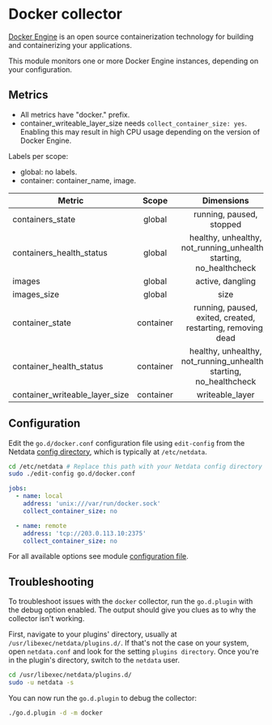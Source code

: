 <!--
title: "Docker monitoring with Netdata"
description: "Monitor Docker containers health metrics and data usage metrics."
custom_edit_url: "https://github.com/netdata/go.d.plugin/edit/master/modules/docker/README.md"
sidebar_label: "Docker"
learn_status: "Published"
learn_topic_type: "References"
learn_rel_path: "Integrations/Monitor/Virtualized environments/Containers"
-->

# Docker collector

[Docker Engine](https://docs.docker.com/engine/) is an open source containerization technology for building and
containerizing your applications.

This module monitors one or more Docker Engine instances, depending on your configuration.

## Metrics

- All metrics have "docker." prefix.
- container_writeable_layer_size needs `collect_container_size: yes`. Enabling this may result in high CPU usage
  depending on the version of Docker Engine.

Labels per scope:

- global: no labels.
- container: container_name, image.

| Metric                         |   Scope   |                             Dimensions                              |   Units    |
|--------------------------------|:---------:|:-------------------------------------------------------------------:|:----------:|
| containers_state               |  global   |                      running, paused, stopped                       | containers |
| containers_health_status       |  global   | healthy, unhealthy, not_running_unhealthy, starting, no_healthcheck | containers |
| images                         |  global   |                          active, dangling                           |   images   |
| images_size                    |  global   |                                size                                 |   bytes    |
| container_state                | container |    running, paused, exited, created, restarting, removing, dead     |   state    |
| container_health_status        | container | healthy, unhealthy, not_running_unhealthy, starting, no_healthcheck |   status   |
| container_writeable_layer_size | container |                           writeable_layer                           |    size    |

## Configuration

Edit the `go.d/docker.conf` configuration file using `edit-config` from the
Netdata [config directory](https://github.com/netdata/netdata/blob/master/docs/configure/nodes.md), which is typically
at `/etc/netdata`.

```bash
cd /etc/netdata # Replace this path with your Netdata config directory
sudo ./edit-config go.d/docker.conf
```

```yaml
jobs:
  - name: local
    address: 'unix:///var/run/docker.sock'
    collect_container_size: no

  - name: remote
    address: 'tcp://203.0.113.10:2375'
    collect_container_size: no
```

For all available options see
module [configuration file](https://github.com/netdata/go.d.plugin/blob/master/config/go.d/docker.conf).

## Troubleshooting

To troubleshoot issues with the `docker` collector, run the `go.d.plugin` with the debug option enabled. The output
should give you clues as to why the collector isn't working.

First, navigate to your plugins' directory, usually at `/usr/libexec/netdata/plugins.d/`. If that's not the case on your
system, open `netdata.conf` and look for the setting `plugins directory`. Once you're in the plugin's directory, switch
to the `netdata` user.

```bash
cd /usr/libexec/netdata/plugins.d/
sudo -u netdata -s
```

You can now run the `go.d.plugin` to debug the collector:

```bash
./go.d.plugin -d -m docker
```
